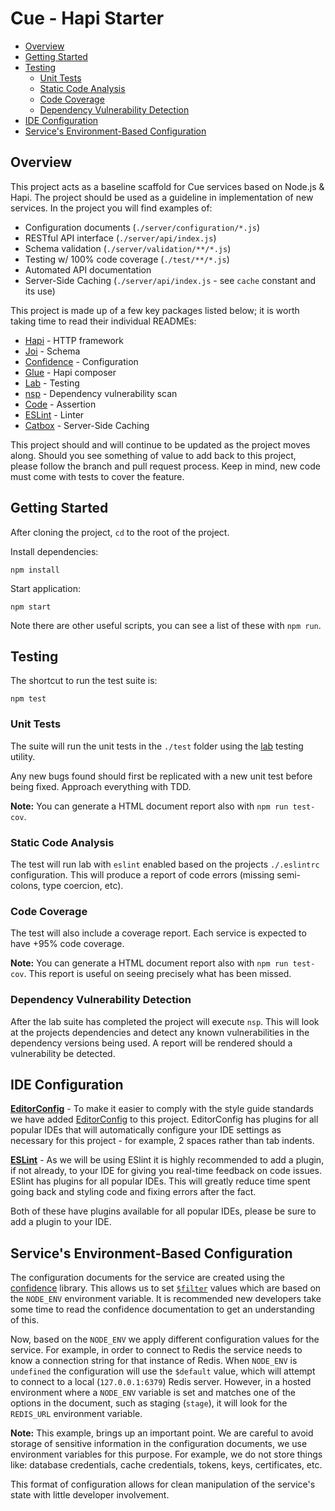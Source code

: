 # Cue - Hapi Starter

<!-- TOC depthFrom:2 depthTo:6 withLinks:1 updateOnSave:1 orderedList:0 -->

- [Overview](#overview)
- [Getting Started](#getting-started)
- [Testing](#testing)
	- [Unit Tests](#unit-tests)
	- [Static Code Analysis](#static-code-analysis)
	- [Code Coverage](#code-coverage)
	- [Dependency Vulnerability Detection](#dependency-vulnerability-detection)
- [IDE Configuration](#ide-configuration)
- [Service's Environment-Based Configuration](#services-environment-based-configuration)

<!-- /TOC -->

## Overview

This project acts as a baseline scaffold for Cue services based on Node.js & Hapi. The project should be used as a guideline in implementation of new services. In the project you will find examples of:
  - Configuration documents (`./server/configuration/*.js`)
  - RESTful API interface (`./server/api/index.js`)
  - Schema validation (`./server/validation/**/*.js`)
  - Testing w/ 100% code coverage (`./test/**/*.js`)
  - Automated API documentation
  - Server-Side Caching (`./server/api/index.js` - see `cache` constant and its use)

This project is made up of a few key packages listed below; it is worth taking time to read their individual READMEs:
  - [Hapi](https://www.npmjs.com/package/hapi) - HTTP framework
  - [Joi](https://www.npmjs.com/package/joi) - Schema
  - [Confidence](https://www.npmjs.com/package/confidence) - Configuration
  - [Glue](https://www.npmjs.com/package/glue) - Hapi composer
  - [Lab](https://www.npmjs.com/package/lab) - Testing
  - [nsp](https://www.npmjs.com/package/nsp) - Dependency vulnerability scan
  - [Code](https://www.npmjs.com/package/code) - Assertion
  - [ESLint](https://www.npmjs.com/package/eslint) - Linter
  - [Catbox](https://www.npmjs.com/package/catbox) - Server-Side Caching

This project should and will continue to be updated as the project moves along. Should you see something of value to add back to this project, please follow the branch and pull request process. Keep in mind, new code must come with tests to cover the feature.

## Getting Started

After cloning the project, `cd` to the root of the project.

Install dependencies:

```
npm install
```

Start application:

```
npm start
```

Note there are other useful scripts, you can see a list of these with `npm run`.

## Testing

The shortcut to run the test suite is:

```
npm test
```

### Unit Tests

The suite will run the unit tests in the `./test` folder using the [lab](https://www.npmjs.com/package/lab) testing utility.

Any new bugs found should first be replicated with a new unit test before being fixed. Approach everything with TDD.

**Note:** You can generate a HTML document report also with `npm run test-cov`.

### Static Code Analysis

The test will run lab with `eslint` enabled based on the projects `./.eslintrc` configuration. This will produce a report of code errors (missing semi-colons, type coercion, etc).

### Code Coverage

The test will also include a coverage report. Each service is expected to have +95% code coverage.

**Note:** You can generate a HTML document report also with `npm run test-cov`. This report is useful on seeing precisely what has been missed.

### Dependency Vulnerability Detection

After the lab suite has completed the project will execute `nsp`. This will look at the projects dependencies and detect any known vulnerabilities in the dependency versions being used. A report will be rendered should a vulnerability be detected.

## IDE Configuration

**[EditorConfig](http://editorconfig.org/)** - To make it easier to comply with the style guide standards we have added [EditorConfig](http://editorconfig.org/) to this project. EditorConfig has plugins for all popular IDEs that will automatically configure your IDE settings as necessary for this project - for example, 2 spaces rather than tab indents.

**[ESLint](http://eslint.org/)** - As we will be using ESlint it is highly recommended to add a plugin, if not already, to your IDE for giving you real-time feedback on code issues. ESlint has plugins for all popular IDEs. This will greatly reduce time spent going back and styling code and fixing errors after the fact.

Both of these have plugins available for all popular IDEs, please be sure to add a plugin to your IDE.

## Service's Environment-Based Configuration

The configuration documents for the service are created using the [confidence](https://www.npmjs.com/package/confidence) library. This allows us to set [`$filter`](https://www.npmjs.com/package/confidence#filters) values which are based on the `NODE_ENV` environment variable. It is recommended new developers take some time to read the confidence documentation to get an understanding of this.

Now, based on the `NODE_ENV` we apply different configuration values for the service. For example, in order to connect to Redis the service needs to know a connection string for that instance of Redis. When `NODE_ENV` is `undefined` the configuration will use the `$default` value, which will attempt to connect to a local (`127.0.0.1:6379`) Redis server. However, in a hosted environment where a `NODE_ENV` variable is set and matches one of the options in the document, such as staging (`stage`), it will look for the `REDIS_URL` environment variable.

**Note:** This example, brings up an important point. We are careful to avoid storage of sensitive information in the configuration documents, we use environment variables for this purpose. For example, we do not store things like: database credentials, cache credentials, tokens, keys, certificates, etc.

This format of configuration allows for clean manipulation of the service's state with little developer involvement.
